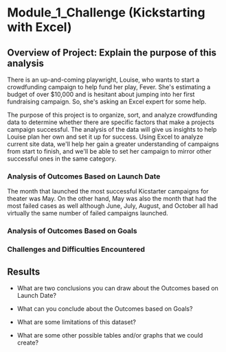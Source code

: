# Module_1_Challenge (Kickstarting with Excel)

## Overview of Project: Explain the purpose of this analysis
There is an up-and-coming playwright, Louise, who wants to start a crowdfunding campaign to help fund her play, Fever. She's estimating a budget of over $10,000 and is hesitant about jumping into her first fundraising campaign. So, she's asking an Excel expert for some help. 

The purpose of this project is to organize, sort, and analyze crowdfunding data to determine whether there are specific factors that make a projects campaign successful. The analysis of the data will give us insights to help Louise plan her own and set it up for success. Using Excel to analyze current site data, we'll help her gain a greater understanding of campaigns from start to finish, and we'll be able to set her campaign to mirror other successful ones in the same category.

### Analysis of Outcomes Based on Launch Date
The month that launched the most successful Kicstarter campaigns for theater was May. On the other hand, May was also the month that had the most failed cases as well although June, July, August, and October all had virtually the same number of failed campaigns launched.  

### Analysis of Outcomes Based on Goals

### Challenges and Difficulties Encountered

## Results

- What are two conclusions you can draw about the Outcomes based on Launch Date?

- What can you conclude about the Outcomes based on Goals?

- What are some limitations of this dataset?

- What are some other possible tables and/or graphs that we could create?
